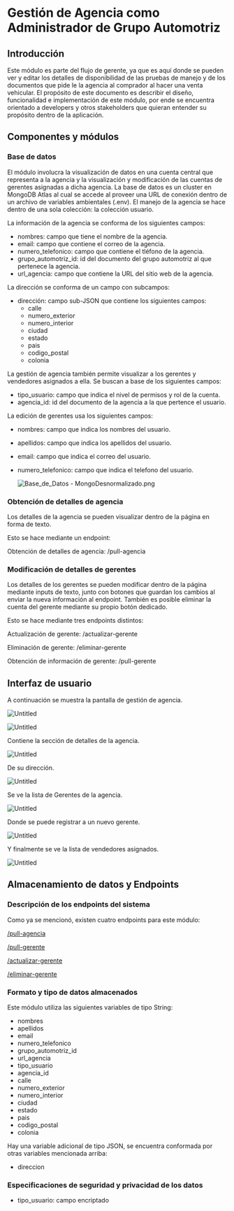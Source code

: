 # Gestión de Agencia como Administrador de Grupo Automotriz

## Introducción

Este módulo es parte del flujo de gerente, ya que es aquí donde se pueden ver y editar los detalles de disponibilidad de las pruebas de manejo y de los documentos que pide le la agencia al comprador al hacer una venta vehicular. El propósito de este documento es describir el diseño, funcionalidad e implementación de este módulo, por ende se encuentra orientado a developers y otros stakeholders que quieran entender su propósito dentro de la aplicación.

## Componentes y módulos

### Base de datos

El módulo involucra la visualización de datos en una cuenta central que representa a la agencia y la visualización y modificación de las cuentas de gerentes asignadas a dicha agencia. La base de datos es un cluster en MongoDB Atlas al cual se accede al proveer una URL de conexión dentro de un archivo de variables ambientales (.env). El manejo de la agencia se hace dentro de una sola colección: la colección usuario.

La información de la agencia se conforma de los siguientes campos:

- nombres: campo que tiene el nombre de la agencia.
- email: campo que contiene el correo de la agencia.
- numero_telefonico: campo que contiene el tléfono de la agencia.
- grupo_automotriz_id: id del documento del grupo automotriz al que pertenece la agencia.
- url_agencia: campo que contiene la URL del sitio web de la agencia.

La dirección se conforma de un campo con subcampos:

- dirección: campo sub-JSON que contiene los siguientes campos:
    - calle
    - numero_exterior
    - numero_interior
    - ciudad
    - estado
    - pais
    - codigo_postal
    - colonia

La gestión de agencia también permite visualizar a los gerentes y vendedores asignados a ella. Se buscan a base de los siguientes campos:

- tipo_usuario: campo que indica el nivel de permisos y rol de la cuenta.
- agencia_id: id del documento de la agencia a la que pertence el usuario.

La edición de gerentes usa los siguientes campos:

- nombres: campo que indica los nombres del usuario.
- apellidos: campo que indica los apellidos del usuario.
- email: campo que indica el correo del usuario.
- numero_telefonico: campo que indica el telefono del usuario.
    
    ![Base_de_Datos - MongoDesnormalizado.png](Gestio%CC%81n%20de%20Agencia%20como%20Administrador%20de%20Grupo%20Au%209417d5258c8e423d90a983445b6ec01a/Base_de_Datos_-_MongoDesnormalizado.png)
    

### Obtención de detalles de agencia

Los detalles de la agencia se pueden visualizar dentro de la página en forma de texto.

Esto se hace mediante un endpoint:

Obtención de detalles de agencia: /pull-agencia

### Modificación de detalles de gerentes

Los detalles de los gerentes se pueden modificar dentro de la página mediante inputs de texto, junto con botones que guardan los cambios al enviar la nueva información al endpoint. También es posible eliminar la cuenta del gerente mediante su propio botón dedicado.

Esto se hace mediante tres endpoints distintos:

Actualización de gerente: /actualizar-gerente

Eliminación de gerente: /eliminar-gerente

Obtención de información de gerente: /pull-gerente

## Interfaz de usuario

A continuación se muestra la pantalla de gestión de agencia.

![Untitled](Gestio%CC%81n%20de%20Agencia%20como%20Administrador%20de%20Grupo%20Au%209417d5258c8e423d90a983445b6ec01a/Untitled.png)

![Untitled](Gestio%CC%81n%20de%20Agencia%20como%20Administrador%20de%20Grupo%20Au%209417d5258c8e423d90a983445b6ec01a/Untitled%201.png)

Contiene la sección de detalles de la agencia.

![Untitled](Gestio%CC%81n%20de%20Agencia%20como%20Administrador%20de%20Grupo%20Au%209417d5258c8e423d90a983445b6ec01a/Untitled%202.png)

De su dirección.

![Untitled](Gestio%CC%81n%20de%20Agencia%20como%20Administrador%20de%20Grupo%20Au%209417d5258c8e423d90a983445b6ec01a/Untitled%203.png)

Se ve la lista de Gerentes de la agencia.

![Untitled](Gestio%CC%81n%20de%20Agencia%20como%20Administrador%20de%20Grupo%20Au%209417d5258c8e423d90a983445b6ec01a/Untitled%204.png)

Donde se puede registrar a un nuevo gerente.

![Untitled](Gestio%CC%81n%20de%20Agencia%20como%20Administrador%20de%20Grupo%20Au%209417d5258c8e423d90a983445b6ec01a/Untitled%205.png)

Y finalmente se ve la lista de vendedores asignados.

![Untitled](Gestio%CC%81n%20de%20Agencia%20como%20Administrador%20de%20Grupo%20Au%209417d5258c8e423d90a983445b6ec01a/Untitled%206.png)

## Almacenamiento de datos y Endpoints

### Descripción de los endpoints del sistema

Como ya se mencionó, existen cuatro endpoints para este módulo:

[/pull-agencia](APIs%20059691d154ad421abbf7f195cee48c5c/Gestio%CC%81n%20de%20Agencia%20como%20Administrador%20de%20Grupo%20Au%20e432028a9c6746ffb7c6946be72df837/pull-agencia%20c1e0b7cc540648dfa3344600c4367552.md)

[/pull-gerente](APIs%20059691d154ad421abbf7f195cee48c5c/Gestio%CC%81n%20de%20Agencia%20como%20Administrador%20de%20Grupo%20Au%20e432028a9c6746ffb7c6946be72df837/pull-gerente%20e0d4f60f81424088932696f365d17c20.md)

[/actualizar-gerente](APIs%20059691d154ad421abbf7f195cee48c5c/Gestio%CC%81n%20de%20Agencia%20como%20Administrador%20de%20Grupo%20Au%20e432028a9c6746ffb7c6946be72df837/actualizar-gerente%20e55b161cfcd245eb9488422c72fee7e3.md)

[/eliminar-gerente](APIs%20059691d154ad421abbf7f195cee48c5c/Gestio%CC%81n%20de%20Agencia%20como%20Administrador%20de%20Grupo%20Au%20e432028a9c6746ffb7c6946be72df837/eliminar-gerente%20bbdfbb0beddb4a01a3a3ceeb0642964a.md)

### Formato y tipo de datos almacenados

Este módulo utiliza las siguientes variables de tipo String:

- nombres
- apellidos
- email
- numero_telefonico
- grupo_automotriz_id
- url_agencia
- tipo_usuario
- agencia_id
- calle
- numero_exterior
- numero_interior
- ciudad
- estado
- pais
- codigo_postal
- colonia

Hay una variable adicional de tipo JSON, se encuentra conformada por otras variables mencionada arriba:

- direccion

### Especificaciones de seguridad y privacidad de los datos

- tipo_usuario: campo encriptado